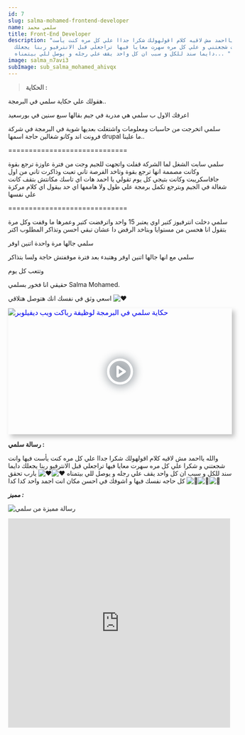 ```yaml
---
id: 7
slug: salma-mohamed-frontend-developer
name: سلمي محمد
title: Front-End Developer
description: "والله يااحمد مش لاقيه كلام اقولهولك شكرا جداا علي كل مره كنت يأست
  فيها وانت شجعتني و علي كل مره سهرت معايا فيها تراجعلي قبل الانترفيو ربنا يجعلك
  دايما سند للكل و سبب ان كل واحد يقف علي رجله و يوصل للي بيتمناه... "
image: salma_n7avi3
subImage: sub_salma_mohamed_ahivqx
---
```

> **ا﻿لحكاية :**

هقولك علي حكاية سلمي في البرمجة..

اعرفك الاول ب سلمي هي مدربة في جيم بقالها سبع سنين في بورسعيد

سلمي اتخرجت من حاسبات ومعلومات واشتغلت بعديها شوية في البرمجة في شركة فرونت اند وكانو شغالين حاجة اسمها drupal ما علينا..

\=============================

سلمي سابت الشغل لما الشركة قفلت واتجهت للجيم وجت من فترة عاوزة ترجع بقوة وكانت مصممة انها ترجع بقوة وتاخد الفرصة تاني تعبت وذاكرت تاني من اول جافاسكريبت وكانت بتيجي كل يوم تقولي يا احمد هات اي تاسك مكانتش بتقف كانت شغالة في الجيم [](<>)وبترجع تكمل برمجة علي طول ولا هاممها اي حد بيقول اي كلام مركزة علي نفسها

\=============================

سلمي دخلت انترفيوز كتير اوي يعتبر 15 واحد واترفضت كتير وعمرها ما وقفت وكل مرة بتقول انا هحسن من مستوايا وبتاخد الرفض دا عشان تبقي احسن وتذاكر المطلوب اكتر

سلمي جالها مرة واحدة اتنين اوفر

سلمي مع انها جالها اتنين اوفر وهتبدء بعد فترة موقفتش حاجة ولسا بتذاكر

وتتعب كل يوم

حقيقي انا فخور بسلمي Salma Mohamed.

اسعي وثق في نفسك انك هتوصل هتلاقي ![❤️](https://static.xx.fbcdn.net/images/emoji.php/v9/tf3/1.5/16/2764.png)

<div style="width:100%;max-width:800px;box-shadow:6px 6px 10px hsl(206.5,0%,75%)"><div style="position:relative;padding-bottom:56.15%;height:0;overflow:hidden"><iframe style="position:absolute;top:0;left:0;width:100%;height:100%;border:0" loading="lazy" srcdoc="<style>* {padding: 0;margin: 0;overflow: hidden;}body, html {height: 100%;}img, svg {position: absolute;width:100%;top: 0;bottom: 0;margin: auto;}svg {filter: drop-shadow(1px 1px 10px hsl(206.5, 70.7%, 8%));transition: all 250ms ease-in-out;}body:hover svg {filter: drop-shadow(1px 1px 10px hsl(206.5, 0%, 10%));transform: scale(1.2);}</style><a href='https://www.youtube.com/embed/XCAAerRjX28?autoplay=1'><img src='https://img.youtube.com/vi/XCAAerRjX28/hqdefault.jpg' alt='حكاية سلمي في البرمجة لوظيفة رياكت ويب ديفيلوبر'>
<svg xmlns='http://www.w3.org/2000/svg' width='64' height='64' viewBox='0 0 24 24' fill='none' stroke='#ffffff' stroke-width='2' stroke-linecap='round' stroke-linejoin='round' class='feather feather-play-circle'><circle cx='12' cy='12' r='10'></circle><polygon points='10 8 16 12 10 16 10 8'></polygon></svg></a>" src="https://www.youtube.com/embed/XCAAerRjX28" title="حكاية سلمي في البرمجة لوظيفة رياكت ويب ديفيلوبر" frameborder="0" allow="accelerometer; autoplay; clipboard-write; encrypted-media; gyroscope; picture-in-picture" allowfullscreen></iframe></div></div>

**ر﻿سالة سلمي :**

والله يااحمد مش لاقيه كلام اقولهولك شكرا جداا علي كل مره كنت يأست فيها وانت شجعتني و شكرا علي كل مره سهرت معايا فيها تراجعلي قبل الانترفيو ربنا يجعلك دايما سند للكل و سبب ان كل واحد يقف علي رجله و يوصل للي بيتمناه ![♥️](https://static.xx.fbcdn.net/images/emoji.php/v9/t33/1.5/16/2665.png)![♥️](https://static.xx.fbcdn.net/images/emoji.php/v9/t33/1.5/16/2665.png) يارب تحقق كل حاجه نفسك فيها و اشوفك في احسن مكان انت اجمد واحد كدا كدا ![👏](https://static.xx.fbcdn.net/images/emoji.php/v9/t57/1.5/16/1f44f.png)![👏](https://static.xx.fbcdn.net/images/emoji.php/v9/t57/1.5/16/1f44f.png)![👏](https://static.xx.fbcdn.net/images/emoji.php/v9/t57/1.5/16/1f44f.png)

***مميز :***

![رسالة مميزة من سلمي](https://res.cloudinary.com/drcfigqqr/image/upload/v1689014146/msg-salma_hobp2e.webp "رسالة مميزة من سلمي")

<iframe src="https://www.facebook.com/plugins/post.php?href=https%3A%2F%2Fwww.facebook.com%2FLiNePasha%2Fposts%2Fpfbid0Uw6avLde3z8PKkmWgRrKFVMYmxb87DQhd5QiqFn5anxcm1iMpobEJQzTwb2PZV8xl&show_text=true&width=500" width="500" height="470" style="border:none;overflow:hidden" scrolling="no" frameborder="0" allowfullscreen="true" allow="autoplay; clipboard-write; encrypted-media; picture-in-picture; web-share"></iframe>